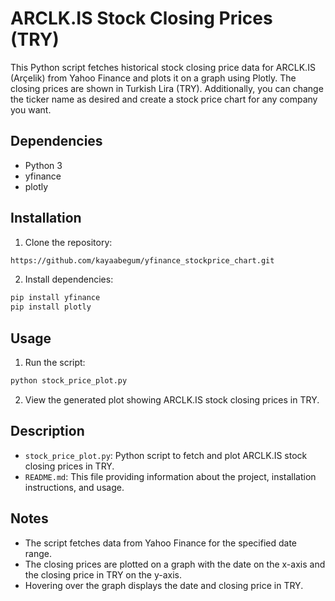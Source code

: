 # ARCLK.IS Stock Closing Prices (TRY)

This Python script fetches historical stock closing price data for ARCLK.IS (Arçelik) from Yahoo Finance and plots it on a graph using Plotly. The closing prices are shown in Turkish Lira (TRY). Additionally, you can change the ticker name as desired and create a stock price chart for any company you want.

## Dependencies

- Python 3
- yfinance
- plotly

## Installation

1. Clone the repository:

```bash
https://github.com/kayaabegum/yfinance_stockprice_chart.git
```

2. Install dependencies:

```bash
pip install yfinance
pip install plotly
```

## Usage

1. Run the script:

```bash
python stock_price_plot.py
```

2. View the generated plot showing ARCLK.IS stock closing prices in TRY.

## Description

- `stock_price_plot.py`: Python script to fetch and plot ARCLK.IS stock closing prices in TRY.
- `README.md`: This file providing information about the project, installation instructions, and usage.

## Notes

- The script fetches data from Yahoo Finance for the specified date range.
- The closing prices are plotted on a graph with the date on the x-axis and the closing price in TRY on the y-axis.
- Hovering over the graph displays the date and closing price in TRY.

